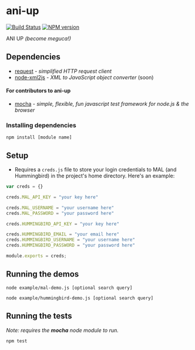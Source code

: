 ani-up
======

[![Build Status](https://travis-ci.org/richard1/ani-up.svg?branch=master)](https://travis-ci.org/richard1/ani-up)
[![NPM version](https://badge.fury.io/js/ani-up.svg)](http://badge.fury.io/js/ani-up)

ANI UP _(become meguca!)_

## Dependencies

* [request](https://github.com/mikeal/request) - _simplified HTTP request client_
* [node-xml2js](https://github.com/Leonidas-from-XIV/node-xml2js) - _XML to JavaScript object converter_ (soon)

#### For contributors to ani-up

* [mocha](https://github.com/visionmedia/mocha) - _simple, flexible, fun javascript test framework for node.js & the browser_

### Installing dependencies

`npm install [module name]`

## Setup

* Requires a `creds.js` file to store your login credentials to MAL (and Hummingbird) in the project's home directory. Here's an example:

```JavaScript
var creds = {}

creds.MAL_API_KEY = "your key here"

creds.MAL_USERNAME = "your username here"
creds.MAL_PASSWORD = "your password here"

creds.HUMMINGBIRD_API_KEY = "your key here"

creds.HUMMINGBIRD_EMAIL = "your email here"
creds.HUMMINGBIRD_USERNAME = "your username here"
creds.HUMMINGBIRD_PASSWORD = "your password here"

module.exports = creds;
```

## Running the demos

```
node example/mal-demo.js [optional search query]

node example/hummingbird-demo.js [optional search query]
```

## Running the tests

_Note: requires the **mocha** node module to run._

```
npm test
```
